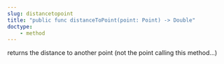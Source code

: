 ```yaml
---
slug: distancetopoint
title: "public func distanceToPoint(point: Point) -> Double"
doctype:
    - method
---
```

returns the distance to another point (not the point calling this method...)
